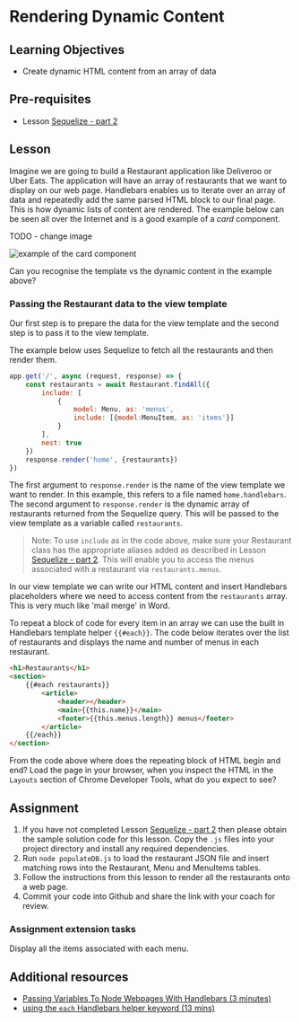 # Rendering Dynamic Content

## Learning Objectives
* Create dynamic HTML content from an array of data 

## Pre-requisites
* Lesson [Sequelize - part 2](/curriculum/Bootcamp/Unit-3-Relational_Databases/0.3.9-Sequelize_part_1.html)

## Lesson
Imagine we are going to build a Restaurant application like Deliveroo or Uber Eats. The application will have an array of restaurants that we want to display on our web page. Handlebars enables us to iterate over an array of data and repeatedly add the same parsed HTML block to our final page. This is how dynamic lists of content are rendered. The example below can be seen all over the Internet and is a good example of a _card_ component.

TODO - change image

![example of the card component](https://user-images.githubusercontent.com/4499581/95015340-344df880-0644-11eb-8ce4-30609f0de5fe.jpg)

Can you recognise the template vs the dynamic content in the example above?

### Passing the Restaurant data to the view template

Our first step is to prepare the data for the view template and the second step is to pass it to the view template. 

The example below uses Sequelize to fetch all the restaurants and then render them.

```javascript
app.get('/', async (request, response) => {
    const restaurants = await Restaurant.findAll({
        include: [
            {
                model: Menu, as: 'menus',
                include: [{model:MenuItem, as: 'items'}]
            }
        ],
        nest: true
    })
    response.render('home', {restaurants})
})
```

The first argument to `response.render` is the name of the view template we want to render. In this example, this refers to a file named `home.handlebars`.
The second argument to `response.render` is the dynamic array of restaurants returned from the Sequelize query. This will be passed to the view template as a variable called `restaurants`.

> Note: To use `include` as in the code above, make sure your Restaurant class has the appropriate aliases added as described in Lesson [Sequelize - part 2](/curriculum/Bootcamp/Unit-3-Relational_Databases/0.3.9-Sequelize_part_1.html). This will enable you to access the menus associated with a restaurant via `restaurants.menus`.

In our view template we can write our HTML content and insert Handlebars placeholders where we need to access content from the `restaurants` array. This is very much like 'mail merge' in Word.

To repeat a block of code for every item in an array we can use the built in Handlebars template helper `{{#each}}`. The code below iterates over the list of restaurants and displays the name and number of menus in each restaurant. 

```html
<h1>Restaurants</h1>
<section>
    {{#each restaurants}}
        <article>
            <header></header>
            <main>{{this.name}}</main>
            <footer>{{this.menus.length}} menus</footer>
        </article>
    {{/each}}
</section>
```
From the code above where does the repeating block of HTML begin and end? Load the page in your browser, when you inspect the HTML in the `Layouts` section of Chrome Developer Tools, what do you expect to see?

## Assignment
  1. If you have not completed Lesson [Sequelize - part 2](/curriculum/Bootcamp/Unit-3-Relational_Databases/0.3.9-Sequelize_part_2.html) then please obtain the sample solution code for this lesson. Copy the `.js` files into your project directory and install any required dependencies.
  1. Run `node populateDB.js` to load the restaurant JSON file and insert matching rows into the Restaurant, Menu and MenuItems tables.
  1. Follow the instructions from this lesson to render all the restaurants onto a web page.
  1. Commit your code into Github and share the link with your coach for review.

### Assignment extension tasks
Display all the items associated with each menu.

## Additional resources
   * [Passing Variables To Node Webpages With Handlebars (3 minutes)](https://www.youtube.com/watch?v=TV7T_vKMid4)
   * [using the `each` Handlebars helper keyword (13 mins)](https://www.youtube.com/watch?v=JbrqxPcuYVc)  
